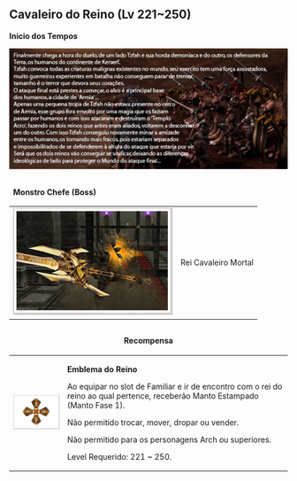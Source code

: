 ## Cavaleiro do Reino (Lv 221~250)

<html>
  <head>
    <meta charset="utf-8" />
    <meta name="viewport" content="width=device-width" />
  </head>
  <body>
<p><strong>Inicio dos Tempos</strong></p>
<p align="center"><img src="https://github.com/RonierBastos/Coisas-de-Wyd/blob/master/Guias%20WYD%20BR/Iniciante/Quests/350%20Quests/Quests-files/Cavaleiro-do-Reino-files/wyd_img_cavaleiro-do-reino-1.jpg?raw=true"/></p>

<table border="0" cellpadding="0" cellspacing="0">
	<thead>
	<tr>
		<td colspan="2"><p><strong>Monstro Chefe (Boss)</strong></p></td>
	</tr>
	</thead>
	<tbody>		
	<tr>						
		<td><img src="https://github.com/RonierBastos/Coisas-de-Wyd/blob/master/Guias%20WYD%20BR/Iniciante/Quests/350%20Quests/Quests-files/Cavaleiro-do-Reino-files/wyd_img_cavaleiro-do-reino-2.jpg?raw=true"></td>
		<td><p class="negrito">Rei Cavaleiro Mortal</p></td>
	</tr>
	</tbody>
</table>

<table border="0" cellpadding="0" cellspacing="0">
	<thead>
	<tr>
		<td align="center" colspan="2"><p><strong>Recompensa</strong></p></td>
	</tr>
	</thead>
	<tbody>		
	<tr>						
		<td><img src="https://github.com/RonierBastos/Coisas-de-Wyd/blob/master/Guias%20WYD%20BR/Iniciante/Quests/350%20Quests/Quests-files/Cavaleiro-do-Reino-files/wyd_img_cavaleiro-do-reino-3.jpg?raw=true"></td>
		<td><p><strong>Emblema do Reino</strong></p>
			<p>Ao equipar no slot de Familiar e ir de encontro com o rei do reino ao qual pertence, receberão Manto Estampado (Manto Fase 1).</p>
			<p>Não permitido trocar, mover, dropar ou vender.</p>
			<p>Não permitido para os personagens Arch ou superiores.</p>
			<p>Level Requerido: 221 ~ 250.</p></td>
	</tr>
	</tbody>
</table>
  </body>
</html>
